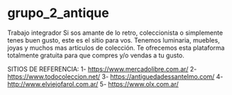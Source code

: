 # grupo_2_antique
Trabajo integrador
Si sos amante de lo retro, coleccionista o simplemente tenes buen gusto, este es el sitio para vos. Tenemos luminaria, muebles, joyas y muchos mas artículos de colección. Te ofrecemos esta plataforma totalmente gratuita para que compres y/o vendas a tu gusto. 

SITIOS DE REFERENCIA:
1- https://www.mercadolibre.com.ar/
2- https://www.todocoleccion.net/
3- https://antiguedadessantelmo.com/
4- http://www.elviejofarol.com.ar/
5- https://www.olx.com.ar/

